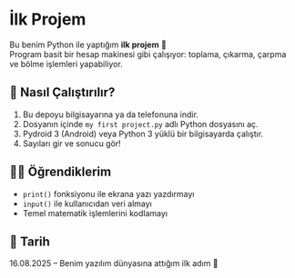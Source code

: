 # İlk Projem  

Bu benim Python ile yaptığım **ilk projem** 🎉  
Program basit bir hesap makinesi gibi çalışıyor: toplama, çıkarma, çarpma ve bölme işlemleri yapabiliyor.  

## 📌 Nasıl Çalıştırılır?  
1. Bu depoyu bilgisayarına ya da telefonuna indir.  
2. Dosyanın içinde `my first project.py` adlı Python dosyasını aç.  
3. Pydroid 3 (Android) veya Python 3 yüklü bir bilgisayarda çalıştır.  
4. Sayıları gir ve sonucu gör!  

## 🧑‍💻 Öğrendiklerim  
- `print()` fonksiyonu ile ekrana yazı yazdırmayı  
- `input()` ile kullanıcıdan veri almayı  
- Temel matematik işlemlerini kodlamayı  

## 📅 Tarih  
16.08.2025 – Benim yazılım dünyasına attığım ilk adım 🚀
